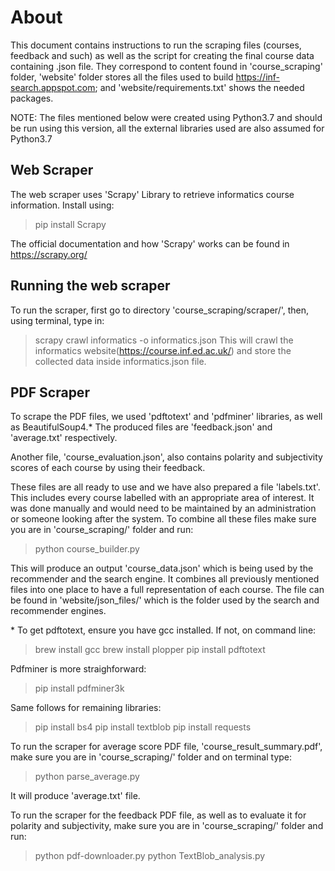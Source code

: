 # About

This document contains instructions to run the scraping files (courses, feedback and such) as well as the script for creating the final course data containing .json file. They correspond to content found in 'course_scraping' folder, 'website' folder stores all the files used to build https://inf-search.appspot.com; and 'website/requirements.txt' shows the needed packages. 

NOTE: The files mentioned below were created using Python3.7 and should be run using this version, all the external libraries used are also assumed for Python3.7

## Web Scraper
The web scraper uses 'Scrapy' Library to retrieve informatics course information. Install using:
> pip install Scrapy

The official documentation and how 'Scrapy' works can be found in https://scrapy.org/

## Running the web scraper
To run the scraper, first go to directory 'course_scraping/scraper/', then, using terminal, type in:
> scrapy crawl informatics -o informatics.json
This will crawl the informatics website(https://course.inf.ed.ac.uk/) and store the collected data inside informatics.json file. 

## PDF Scraper
To scrape the PDF files, we used 'pdftotext' and 'pdfminer' libraries, as well as BeautifulSoup4.* The produced files are 'feedback.json' and 'average.txt' respectively. 

Another file, 'course_evaluation.json', also contains polarity and subjectivity scores of each course by using their feedback.

These files are all ready to use and we have also prepared a file 'labels.txt'. This includes every course labelled with an appropriate area of interest. It was done manually and would need to be maintained by an administration or someone looking after the system. To combine all these files make sure you are in 'course_scraping/' folder and run:
> python course_builder.py

This will produce an output 'course_data.json' which is being used by the recommender and the search engine. It combines all previously mentioned files into one place to have a full representation of each course. The file can be found in 'website/json_files/' which is the folder used by the search and recommender engines.


\* To get pdftotext, ensure you have gcc installed. If not, on command line:

> brew install gcc
> brew install plopper
> pip install pdftotext

Pdfminer is more straighforward:
> pip install pdfminer3k

Same follows for remaining libraries:
> pip install bs4
> pip install textblob 
> pip install requests


To run the scraper for average score PDF file, 'course_result_summary.pdf', make sure you are in 'course_scraping/' folder and on terminal type:
> python parse_average.py 

It will produce 'average.txt' file.

To run the scraper for the feedback PDF file, as well as to evaluate it for polarity and subjectivity, make sure you are in 'course_scraping/' folder and run:
> python pdf-downloader.py
> python TextBlob_analysis.py